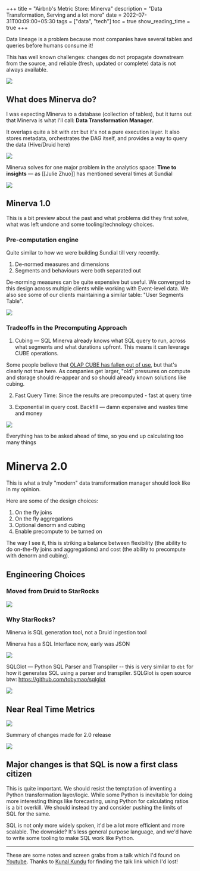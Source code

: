 +++
title = "Airbnb's Metric Store: Minerva"
description = "Data Transformation, Serving and a lot more"
date = 2022-07-31T00:09:00+05:30
tags = ["data", "tech"]
toc = true
show_reading_time = true
+++

Data lineage is a problem because most companies have several tables and queries before humans consume it!

This has well known challenges: changes do not propagate downstream from the source, and reliable (fresh, updated or complete) data is not always available.

![](https://firebasestorage.googleapis.com/v0/b/firescript-577a2.appspot.com/o/imgs%2Fapp%2Fpeople-notes%2FpbpeqpoIIi.png?alt=media&token=15868e09-ed90-48da-b96d-84d02108d960)

## What does Minerva do?

I was expecting Minerva to a database (collection of tables), but it turns out that Minerva is what I'll call: **Data Transformation Manager**.

It overlaps quite a bit with `dbt` but it's not a pure execution layer. It also stores metadata, orchestrates the DAG itself, and provides a way to query the data (Hive/Druid here)

![](https://firebasestorage.googleapis.com/v0/b/firescript-577a2.appspot.com/o/imgs%2Fapp%2Fpeople-notes%2FZjlrPzp3wp.png?alt=media&token=8ede65ca-57bf-4a0a-a358-652728aceac4)

Minerva solves for one major problem in the analytics space: **Time to insights** — as [[Julie Zhuo]] has mentioned several times at Sundial

![](https://firebasestorage.googleapis.com/v0/b/firescript-577a2.appspot.com/o/imgs%2Fapp%2Fpeople-notes%2FZe2HgOAiZl.png?alt=media&token=1393b3bc-034e-4681-9ea8-c00b8c04c215)

## Minerva 1.0

This is a bit preview about the past and what problems did they first solve, what was left undone and some tooling/technology choices.

### Pre-computation engine
Quite similar to how we were building Sundial till very recently.

1. De-normed measures and dimensions
2. Segments and behaviours were both separated out

De-norming measures can be quite expensive but useful. We converged to this design across multiple clients while working with Event-level data. We also see some of our clients maintaining a similar table: "User Segments Table".

![](https://firebasestorage.googleapis.com/v0/b/firescript-577a2.appspot.com/o/imgs%2Fapp%2Fpeople-notes%2FBJGBLW0Ny-.png?alt=media&token=f6fb2f32-5146-4cb4-9c6f-ba0ed732ad96)


### Tradeoffs in the Precomputing Approach

1. Cubing — SQL
Minerva already knows what SQL query to run, across what segments and what durations upfront. This means it can leverage CUBE operations. 

Some people believe that [OLAP CUBE has fallen out of use](https://www.holistics.io/blog/the-rise-and-fall-of-the-olap-cube/), but that's clearly not true here. As companies get larger, "old" pressures on compute and storage should re-appear and so should already known solutions like cubing. 

2. Fast Query Time: Since the results are precomputed - fast at query time

3. Exponential in query cost. Backfill — damn expensive and wastes time and money


![](https://firebasestorage.googleapis.com/v0/b/firescript-577a2.appspot.com/o/imgs%2Fapp%2Fpeople-notes%2FinnYTZ9VFz.png?alt=media&token=8513b551-1582-4a34-8d6f-11aa7b46ae5a)

Everything has to be asked ahead of time, so you end up calculating too many things

# Minerva 2.0

This is what a truly "modern" data transformation manager should look like in my opinion.

Here are some of the design choices:

1. On the fly joins
2. On the fly aggregations
3. Optional denorm and cubing
4. Enable precompute to be turned on 

The way I see it, this is striking a balance between flexibility (the ability to do on-the-fly joins and aggregations) and cost (the ability to precompute with denorm and cubing).

## Engineering Choices

### Moved from Druid to StarRocks

![](https://firebasestorage.googleapis.com/v0/b/firescript-577a2.appspot.com/o/imgs%2Fapp%2Fpeople-notes%2F1eQ3GfuPTo.png?alt=media&token=bdd3b32a-67ac-417e-9538-55c15a9eeed6)

### Why StarRocks?

Minerva is SQL generation tool, not a Druid ingestion tool

Minerva has a SQL Interface now, early was JSON

![](https://firebasestorage.googleapis.com/v0/b/firescript-577a2.appspot.com/o/imgs%2Fapp%2Fpeople-notes%2F7e9FOXGP8E.png?alt=media&token=cbc9732e-791e-442e-a4d1-1cd797770c71)

SQLGlot — Python SQL Parser and Transpiler -- this is very similar to `dbt` for how it generates SQL using a parser and transpiler. SQLGlot is open source btw: https://github.com/tobymao/sqlglot

![](https://firebasestorage.googleapis.com/v0/b/firescript-577a2.appspot.com/o/imgs%2Fapp%2Fpeople-notes%2FShwgLouRXk.png?alt=media&token=8e284885-0e47-4b3a-9014-5d6d8afad0f9)

## Near Real Time Metrics

![](https://firebasestorage.googleapis.com/v0/b/firescript-577a2.appspot.com/o/imgs%2Fapp%2Fpeople-notes%2FrSO3V1xTlK.png?alt=media&token=42966ecd-1820-49d6-8fc4-80f7e92e81aa)

Summary of changes made for 2.0 release

![](https://firebasestorage.googleapis.com/v0/b/firescript-577a2.appspot.com/o/imgs%2Fapp%2Fpeople-notes%2FOd85otZtyc.png?alt=media&token=ba65cd85-0207-48dd-9877-a8fe97f39874)

## Major changes is that SQL is now a first class citizen

This is quite important. We should resist the temptation of inventing a Python transformation layer/logic. While some Python is inevitable for doing more interesting things like forecasting, using Python for calculating ratios is a bit overkill. We should instead try and consider pushing the limits of SQL for the same. 

SQL is not only more widely spoken, it'd be a lot more efficient and more scalable. The downside? It's less general purpose language, and we'd have to write some tooling to make SQL work like Python.


---

These are some notes and screen grabs from a talk which I'd found on [Youtube](https://www.youtube.com/watch?app=desktop&v=ksWwdYwXhh0&ab_channel=Databricks). Thanks to [Kunal Kundu](https://twitter.com/kunal__kundu) for finding the talk link which I'd lost!
